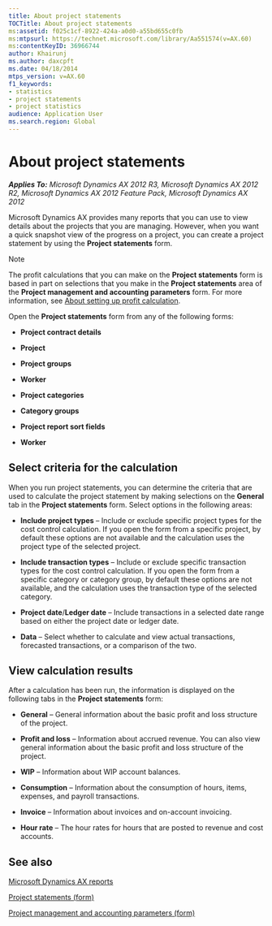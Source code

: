 ```yaml
---
title: About project statements
TOCTitle: About project statements
ms:assetid: f025c1cf-8922-424a-a0d0-a55bd655c0fb
ms:mtpsurl: https://technet.microsoft.com/library/Aa551574(v=AX.60)
ms:contentKeyID: 36966744
author: Khairunj
ms.author: daxcpft
ms.date: 04/18/2014
mtps_version: v=AX.60
f1_keywords:
- statistics
- project statements
- project statistics
audience: Application User
ms.search.region: Global
---
```


# About project statements 


_**Applies To:** Microsoft Dynamics AX 2012 R3, Microsoft Dynamics AX 2012 R2, Microsoft Dynamics AX 2012 Feature Pack, Microsoft Dynamics AX 2012_

Microsoft Dynamics AX provides many reports that you can use to view details about the projects that you are managing. However, when you want a quick snapshot view of the progress on a project, you can create a project statement by using the **Project statements** form.


> [!NOTE]
> <P>The profit calculations that you can make on the <STRONG>Project statements</STRONG> form is based in part on selections that you make in the <STRONG>Project statements</STRONG> area of the <STRONG>Project management and accounting parameters</STRONG> form. For more information, see <A href="about-setting-up-profit-calculation.md">About setting up profit calculation</A>.</P>



Open the **Project statements** form from any of the following forms:

  - **Project contract details**

  - **Project**

  - **Project groups**

  - **Worker**

  - **Project categories**

  - **Category groups**

  - **Project report sort fields**

  - **Worker**

## Select criteria for the calculation

When you run project statements, you can determine the criteria that are used to calculate the project statement by making selections on the **General** tab in the **Project statements** form. Select options in the following areas:

  - **Include project types** – Include or exclude specific project types for the cost control calculation. If you open the form from a specific project, by default these options are not available and the calculation uses the project type of the selected project.

  - **Include transaction types** – Include or exclude specific transaction types for the cost control calculation. If you open the form from a specific category or category group, by default these options are not available, and the calculation uses the transaction type of the selected category.

  - **Project date**/**Ledger date** – Include transactions in a selected date range based on either the project date or ledger date.

  - **Data** – Select whether to calculate and view actual transactions, forecasted transactions, or a comparison of the two.

## View calculation results

After a calculation has been run, the information is displayed on the following tabs in the **Project statements** form:

  - **General** – General information about the basic profit and loss structure of the project.

  - **Profit and loss** – Information about accrued revenue. You can also view general information about the basic profit and loss structure of the project.

  - **WIP** – Information about WIP account balances.

  - **Consumption** – Information about the consumption of hours, items, expenses, and payroll transactions.

  - **Invoice** – Information about invoices and on-account invoicing.

  - **Hour rate** – The hour rates for hours that are posted to revenue and cost accounts.

## See also

[Microsoft Dynamics AX reports](microsoft-dynamics-ax-reports.md)

[Project statements (form)](https://technet.microsoft.com/library/aa552521\(v=ax.60\))

[Project management and accounting parameters (form)](https://technet.microsoft.com/library/aa599440\(v=ax.60\))

  



